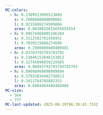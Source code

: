 ```yaml
---
MC-colors:
  - h: 0.1309523809523809
    s: 0.7000000000000002
    l: 0.9215686274509804
    area: 0.0030655655655655654
  - h: 0.09574468085106384
    s: 0.3112582781456951
    l: 0.7039215686274509
    area: 0.2980480480480481
  - h: 0.03703703703703702
    s: 0.13846153846153852
    l: 0.12745098039215685
    area: 0.00043793793793793793
  - h: 0.09090909090909094
    s: 0.37931034482758613
    l: 0.3411764705882353
    area: 0.6984484484484484
MC-size:
  - 564
  - 777
MC-last-updated: 2025-08-19T06:39:43.733Z
---
```

